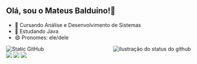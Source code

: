 ## Olá, sou o Mateus Balduino!👋

- 📖 Cursando Análise e Desenvolvimento de Sistemas
- 🌱 Estudando Java
- 😄 Pronomes: ele/dele

<img align='right' src="https://github-readme-stats.vercel.app/api?username=mateusbaldu&show_icons=true&title_color=783c00&text_color=af552e&icon_color=783c00&bg_color=f8efd4&cache_seconds=2300" alt="ilustração do status do github">

<img src="https://img.shields.io/static/v1?label=Overview&message=Mateus&color=f8efd4&style=for-the-badge&logo=GitHub" alt="Static GitHub">

<div> 
  <a href="https://instagram.com/mateusb0_" target="_blank"><img src="https://img.shields.io/badge/-Instagram-%23E4405F?style=for-the-badge&logo=instagram&logoColor=white" target="_blank"></a>
  <a href = "mailto:mateusbalduino6@gmail.com"><img src="https://img.shields.io/badge/-Gmail-%23333?style=for-the-badge&logo=gmail&logoColor=white" target="_blank"></a>
  <a href="https://www.linkedin.com/in/mateus-balduino-251229221?utm_source=share&utm_campaign=share_via&utm_content=profile&utm_medium=android_app" target="_blank"><img src="https://img.shields.io/badge/-LinkedIn-%230077B5?style=for-the-badge&logo=linkedin&logoColor=white" target="_blank"></a> 
  
</div>
